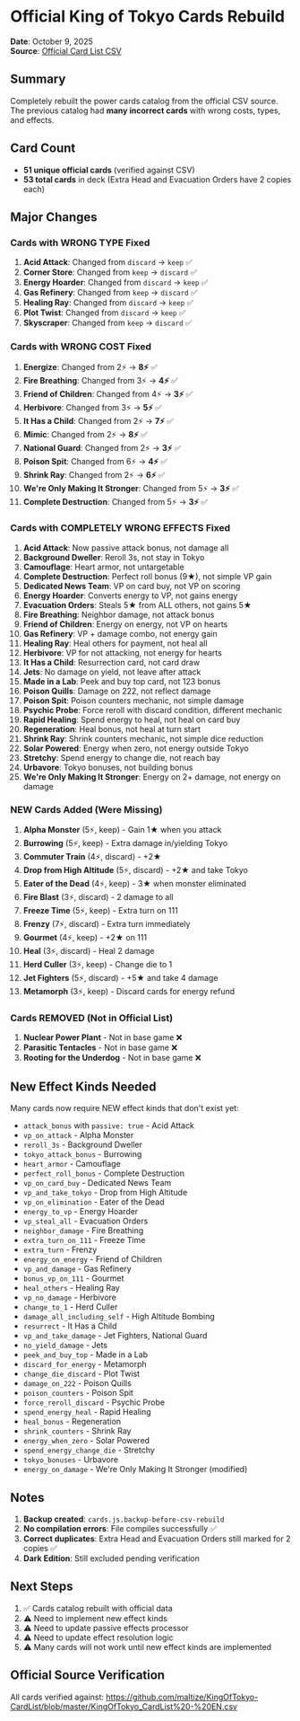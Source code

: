 # Official King of Tokyo Cards Rebuild

**Date**: October 9, 2025  
**Source**: [Official Card List CSV](https://github.com/maltize/KingOfTokyo-CardList/blob/master/KingOfTokyo_CardList%20-%20EN.csv)

## Summary

Completely rebuilt the power cards catalog from the official CSV source. The previous catalog had **many incorrect cards** with wrong costs, types, and effects.

## Card Count
- **51 unique official cards** (verified against CSV)
- **53 total cards** in deck (Extra Head and Evacuation Orders have 2 copies each)

## Major Changes

### Cards with WRONG TYPE Fixed
1. **Acid Attack**: Changed from `discard` → `keep` ✅
2. **Corner Store**: Changed from `keep` → `discard` ✅
3. **Energy Hoarder**: Changed from `discard` → `keep` ✅
4. **Gas Refinery**: Changed from `keep` → `discard` ✅
5. **Healing Ray**: Changed from `discard` → `keep` ✅
6. **Plot Twist**: Changed from `discard` → `keep` ✅
7. **Skyscraper**: Changed from `keep` → `discard` ✅

### Cards with WRONG COST Fixed
1. **Energize**: Changed from 2⚡ → **8⚡** ✅
2. **Fire Breathing**: Changed from 3⚡ → **4⚡** ✅
3. **Friend of Children**: Changed from 4⚡ → **3⚡** ✅
4. **Herbivore**: Changed from 3⚡ → **5⚡** ✅
5. **It Has a Child**: Changed from 2⚡ → **7⚡** ✅
6. **Mimic**: Changed from 2⚡ → **8⚡** ✅
7. **National Guard**: Changed from 2⚡ → **3⚡** ✅
8. **Poison Spit**: Changed from 6⚡ → **4⚡** ✅
9. **Shrink Ray**: Changed from 2⚡ → **6⚡** ✅
10. **We're Only Making It Stronger**: Changed from 5⚡ → **3⚡** ✅
11. **Complete Destruction**: Changed from 5⚡ → **3⚡** ✅

### Cards with COMPLETELY WRONG EFFECTS Fixed
1. **Acid Attack**: Now passive attack bonus, not damage all
2. **Background Dweller**: Reroll 3s, not stay in Tokyo
3. **Camouflage**: Heart armor, not untargetable
4. **Complete Destruction**: Perfect roll bonus (9★), not simple VP gain
5. **Dedicated News Team**: VP on card buy, not VP on scoring
6. **Energy Hoarder**: Converts energy to VP, not gains energy
7. **Evacuation Orders**: Steals 5★ from ALL others, not gains 5★
8. **Fire Breathing**: Neighbor damage, not attack bonus
9. **Friend of Children**: Energy on energy, not VP on hearts
10. **Gas Refinery**: VP + damage combo, not energy gain
11. **Healing Ray**: Heal others for payment, not heal all
12. **Herbivore**: VP for not attacking, not energy for hearts
13. **It Has a Child**: Resurrection card, not card draw
14. **Jets**: No damage on yield, not leave after attack
15. **Made in a Lab**: Peek and buy top card, not 123 bonus
16. **Poison Quills**: Damage on 222, not reflect damage
17. **Poison Spit**: Poison counters mechanic, not simple damage
18. **Psychic Probe**: Force reroll with discard condition, different mechanic
19. **Rapid Healing**: Spend energy to heal, not heal on card buy
20. **Regeneration**: Heal bonus, not heal at turn start
21. **Shrink Ray**: Shrink counters mechanic, not simple dice reduction
22. **Solar Powered**: Energy when zero, not energy outside Tokyo
23. **Stretchy**: Spend energy to change die, not reach bay
24. **Urbavore**: Tokyo bonuses, not building bonus
25. **We're Only Making It Stronger**: Energy on 2+ damage, not energy on damage

### NEW Cards Added (Were Missing)
1. **Alpha Monster** (5⚡, keep) - Gain 1★ when you attack
2. **Burrowing** (5⚡, keep) - Extra damage in/yielding Tokyo
3. **Commuter Train** (4⚡, discard) - +2★
4. **Drop from High Altitude** (5⚡, discard) - +2★ and take Tokyo
5. **Eater of the Dead** (4⚡, keep) - 3★ when monster eliminated
6. **Fire Blast** (3⚡, discard) - 2 damage to all
7. **Freeze Time** (5⚡, keep) - Extra turn on 111
8. **Frenzy** (7⚡, discard) - Extra turn immediately
9. **Gourmet** (4⚡, keep) - +2★ on 111
10. **Heal** (3⚡, discard) - Heal 2 damage
11. **Herd Culler** (3⚡, keep) - Change die to 1
12. **Jet Fighters** (5⚡, discard) - +5★ and take 4 damage
13. **Metamorph** (3⚡, keep) - Discard cards for energy refund

### Cards REMOVED (Not in Official List)
1. **Nuclear Power Plant** - Not in base game ❌
2. **Parasitic Tentacles** - Not in base game ❌
3. **Rooting for the Underdog** - Not in base game ❌

## New Effect Kinds Needed

Many cards now require NEW effect kinds that don't exist yet:

- `attack_bonus` with `passive: true` - Acid Attack
- `vp_on_attack` - Alpha Monster
- `reroll_3s` - Background Dweller
- `tokyo_attack_bonus` - Burrowing
- `heart_armor` - Camouflage
- `perfect_roll_bonus` - Complete Destruction
- `vp_on_card_buy` - Dedicated News Team
- `vp_and_take_tokyo` - Drop from High Altitude
- `vp_on_elimination` - Eater of the Dead
- `energy_to_vp` - Energy Hoarder
- `vp_steal_all` - Evacuation Orders
- `neighbor_damage` - Fire Breathing
- `extra_turn_on_111` - Freeze Time
- `extra_turn` - Frenzy
- `energy_on_energy` - Friend of Children
- `vp_and_damage` - Gas Refinery
- `bonus_vp_on_111` - Gourmet
- `heal_others` - Healing Ray
- `vp_no_damage` - Herbivore
- `change_to_1` - Herd Culler
- `damage_all_including_self` - High Altitude Bombing
- `resurrect` - It Has a Child
- `vp_and_take_damage` - Jet Fighters, National Guard
- `no_yield_damage` - Jets
- `peek_and_buy_top` - Made in a Lab
- `discard_for_energy` - Metamorph
- `change_die_discard` - Plot Twist
- `damage_on_222` - Poison Quills
- `poison_counters` - Poison Spit
- `force_reroll_discard` - Psychic Probe
- `spend_energy_heal` - Rapid Healing
- `heal_bonus` - Regeneration
- `shrink_counters` - Shrink Ray
- `energy_when_zero` - Solar Powered
- `spend_energy_change_die` - Stretchy
- `tokyo_bonuses` - Urbavore
- `energy_on_damage` - We're Only Making It Stronger (modified)

## Notes

1. **Backup created**: `cards.js.backup-before-csv-rebuild`
2. **No compilation errors**: File compiles successfully ✅
3. **Correct duplicates**: Extra Head and Evacuation Orders still marked for 2 copies ✅
4. **Dark Edition**: Still excluded pending verification

## Next Steps

1. ✅ Cards catalog rebuilt with official data
2. ⚠️ Need to implement new effect kinds
3. ⚠️ Need to update passive effects processor
4. ⚠️ Need to update effect resolution logic
5. ⚠️ Many cards will not work until new effect kinds are implemented

## Official Source Verification

All cards verified against: https://github.com/maltize/KingOfTokyo-CardList/blob/master/KingOfTokyo_CardList%20-%20EN.csv
